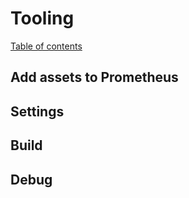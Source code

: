 # Tooling

[Table of contents](index.md)

## Add assets to Prometheus

## Settings

## Build

## Debug